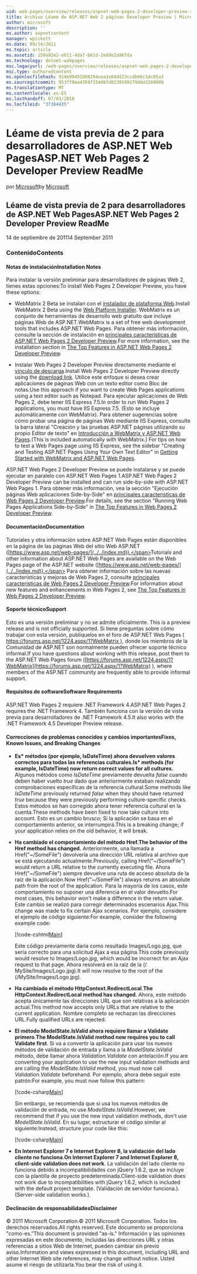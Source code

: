 ```yaml
---
uid: web-pages/overview/releases/aspnet-web-pages-2-developer-preview-readme
title: Archivo Léame de ASP.NET Web 2 páginas Developer Preview | Microsoft Docs
author: microsoft
description: ''
ms.author: aspnetcontent
manager: wpickett
ms.date: 09/14/2011
ms.topic: article
ms.assetid: 159a92e2-e011-4da7-b61d-2edde2a967da
ms.technology: dotnet-webpages
msc.legacyurl: /web-pages/overview/releases/aspnet-web-pages-2-developer-preview-readme
msc.type: authoredcontent
ms.openlocfilehash: 914e99491908294cea1e04dd23ccdb66c1dc05a3
ms.sourcegitcommit: 953ff9ea4369f154d6fd0239599279ddd3280009
ms.translationtype: MT
ms.contentlocale: es-ES
ms.lasthandoff: 07/03/2018
ms.locfileid: "37364435"
---
```

<a name="aspnet-web-pages-2-developer-preview-readme"></a><span data-ttu-id="29909-102">Léame de vista previa de 2 para desarrolladores de ASP.NET Web Pages</span><span class="sxs-lookup"><span data-stu-id="29909-102">ASP.NET Web Pages 2 Developer Preview ReadMe</span></span>
====================
<span data-ttu-id="29909-103">por [Microsoft](https://github.com/microsoft)</span><span class="sxs-lookup"><span data-stu-id="29909-103">by [Microsoft](https://github.com/microsoft)</span></span>

## <a name="aspnet-web-pages-2-developer-preview-readme"></a><span data-ttu-id="29909-104">Léame de vista previa de 2 para desarrolladores de ASP.NET Web Pages</span><span class="sxs-lookup"><span data-stu-id="29909-104">ASP.NET Web Pages 2 Developer Preview ReadMe</span></span>

<span data-ttu-id="29909-105">14 de septiembre de 2011</span><span class="sxs-lookup"><span data-stu-id="29909-105">14 September 2011</span></span>

### <a name="contents"></a><span data-ttu-id="29909-106">Contenido</span><span class="sxs-lookup"><span data-stu-id="29909-106">Contents</span></span>

#### <a id="_Toc303701284"></a>  <span data-ttu-id="29909-107">Notas de instalación</span><span class="sxs-lookup"><span data-stu-id="29909-107">Installation Notes</span></span>

<span data-ttu-id="29909-108">Para instalar la versión preliminar para desarrolladores de páginas Web 2, tienes estas opciones:</span><span class="sxs-lookup"><span data-stu-id="29909-108">To install Web Pages 2 Developer Preview, you have these options:</span></span>

- <span data-ttu-id="29909-109">WebMatrix 2 Beta se instalan con el [instalador de plataforma Web](https://go.microsoft.com/fwlink/?LinkId=226883).</span><span class="sxs-lookup"><span data-stu-id="29909-109">Install WebMatrix 2 Beta using the [Web Platform Installer](https://go.microsoft.com/fwlink/?LinkId=226883).</span></span> <span data-ttu-id="29909-110">WebMatrix es un conjunto de herramientas de desarrollo web gratuito que incluye páginas Web de ASP.NET.</span><span class="sxs-lookup"><span data-stu-id="29909-110">WebMatrix is a set of free web development tools that includes ASP.NET Web Pages.</span></span> <span data-ttu-id="29909-111">Para obtener más información, consulte la sección de instalación en [principales características de ASP.NET Web Pages 2 Developer Preview](https://go.microsoft.com/fwlink/?LinkID=227824).</span><span class="sxs-lookup"><span data-stu-id="29909-111">For more information, see the installation section in [The Top Features in ASP.NET Web Pages 2 Developer Preview](https://go.microsoft.com/fwlink/?LinkID=227824).</span></span>

- <span data-ttu-id="29909-112">Instalar Web Pages 2 Developer Preview directamente mediante el [vínculo de descarga](https://go.microsoft.com/fwlink/?LinkID=226335).</span><span class="sxs-lookup"><span data-stu-id="29909-112">Install Web Pages 2 Developer Preview directly using the [download link](https://go.microsoft.com/fwlink/?LinkID=226335).</span></span> <span data-ttu-id="29909-113">Utilice este enfoque si desea crear aplicaciones de páginas Web con un texto editor como Bloc de notas.</span><span class="sxs-lookup"><span data-stu-id="29909-113">Use this approach if you want to create Web Pages applications using a text editor such as Notepad.</span></span> <span data-ttu-id="29909-114">Para ejecutar aplicaciones de Web Pages 2, debe tener IIS Express 7.5.</span><span class="sxs-lookup"><span data-stu-id="29909-114">In order to run Web Pages 2 applications, you must have IIS Express 7.5.</span></span> <span data-ttu-id="29909-115">(Esto se incluye automáticamente con WebMatrix). Para obtener sugerencias sobre cómo probar una página de páginas Web mediante IIS Express, consulte la barra lateral "Creación y las pruebas ASP.NET páginas utilizando su propio Editor de texto" en [Introducción a WebMatrix y ASP.NET Web Pages](https://go.microsoft.com/fwlink/?LinkId=202889).</span><span class="sxs-lookup"><span data-stu-id="29909-115">(This is included automatically with WebMatrix.) For tips on how to test a Web Pages page using IIS Express, see the sidebar "Creating and Testing ASP.NET Pages Using Your Own Text Editor" in [Getting Started with WebMatrix and ASP.NET Web Pages](https://go.microsoft.com/fwlink/?LinkId=202889).</span></span>

<span data-ttu-id="29909-116">ASP.NET Web Pages 2 Developer Preview se puede instalarse y se puede ejecutar en paralelo con ASP.NET Web Pages 1.</span><span class="sxs-lookup"><span data-stu-id="29909-116">ASP.NET Web Pages 2 Developer Preview can be installed and can run side-by-side with ASP.NET Web Pages 1.</span></span> <a id="a"></a><span data-ttu-id="29909-117">Para obtener más información, vea la sección "Ejecución páginas Web aplicaciones Side-by-Side" en [principales características de Web Pages 2 Developer Preview](https://go.microsoft.com/fwlink/?LinkID=227824).</span><span class="sxs-lookup"><span data-stu-id="29909-117">For details, see the section "Running Web Pages Applications Side-by-Side" in [The Top Features in Web Pages 2 Developer Preview](https://go.microsoft.com/fwlink/?LinkID=227824).</span></span>

#### <a id="_Toc303701285"></a>  <span data-ttu-id="29909-118">Documentación</span><span class="sxs-lookup"><span data-stu-id="29909-118">Documentation</span></span>

<span data-ttu-id="29909-119">Tutoriales y otra información sobre ASP.NET Web Pages están disponibles en la página de las páginas Web del sitio Web ASP.NET ([https://www.asp.net/web-pages/](../../index.md)).</span><span class="sxs-lookup"><span data-stu-id="29909-119">Tutorials and other information about ASP.NET Web Pages are available on the Web Pages page of the ASP.NET website ([https://www.asp.net/web-pages/](../../index.md)).</span></span> <span data-ttu-id="29909-120">Para obtener información sobre las nuevas características y mejoras de Web Pages 2, consulte [principales características de Web Pages 2 Developer Preview](https://go.microsoft.com/fwlink/?LinkID=227824).</span><span class="sxs-lookup"><span data-stu-id="29909-120">For information about new features and enhancements in Web Pages 2, see [The Top Features in Web Pages 2 Developer Preview](https://go.microsoft.com/fwlink/?LinkID=227824).</span></span>

#### <a id="_Toc303701286"></a>  <span data-ttu-id="29909-121">Soporte técnico</span><span class="sxs-lookup"><span data-stu-id="29909-121">Support</span></span>

<a id="_Toc209852135"></a><span data-ttu-id="29909-122"><a id="_Toc255833657"></a> Esto es una versión preliminar y no se admite oficialmente.</span><span class="sxs-lookup"><span data-stu-id="29909-122"><a id="_Toc255833657"></a> This is a preview release and is not officially supported.</span></span> <span data-ttu-id="29909-123">Si tiene preguntas sobre cómo trabajar con esta versión, publíquelos en el foro de ASP.NET Web Pages ([ https://forums.asp.net/1224.aspx/1?WebMatrix ](https://forums.asp.net/1224.aspx/1?WebMatrix) ), donde los miembros de la Comunidad de ASP.NET son normalmente pueden ofrecer soporte técnico informal.</span><span class="sxs-lookup"><span data-stu-id="29909-123">If you have questions about working with this release, post them to the ASP.NET Web Pages forum ([https://forums.asp.net/1224.aspx/1?WebMatrix](https://forums.asp.net/1224.aspx/1?WebMatrix) ), where members of the ASP.NET community are frequently able to provide informal support.</span></span>

#### <a id="_Toc303701287"></a>  <span data-ttu-id="29909-124">Requisitos de software</span><span class="sxs-lookup"><span data-stu-id="29909-124">Software Requirements</span></span>

<span data-ttu-id="29909-125">ASP.NET Web Pages 2 requiere .NET Framework 4.</span><span class="sxs-lookup"><span data-stu-id="29909-125">ASP.NET Web Pages 2 requires the .NET Framework 4.</span></span> <span data-ttu-id="29909-126">También funciona con la versión de vista previa para desarrolladores de .NET Framework 4.5.</span><span class="sxs-lookup"><span data-stu-id="29909-126">It also works with the .NET Framework 4.5 Developer Preview release.</span></span>

<a id="_Toc303701288"></a><a id="_Breaking_Changes"></a>

#### <a name="fixes-known-issues-and-breaking-changes"></a><span data-ttu-id="29909-127">Correcciones de problemas conocidos y cambios importantes</span><span class="sxs-lookup"><span data-stu-id="29909-127">Fixes, Known Issues, and Breaking Changes</span></span>

<a id="_Toc224729061"></a><a id="_Toc238051347"></a>

- <span data-ttu-id="29909-128">**Es\* métodos (por ejemplo, IsDateTime) ahora devuelven valores correctos para todas las referencias culturales.**</span><span class="sxs-lookup"><span data-stu-id="29909-128">**Is\* methods (for example, IsDateTime) now return correct values for all cultures.**</span></span> <span data-ttu-id="29909-129">Algunos métodos como *IsDateTime* previamente devuelta *false* cuando deben haber vuelto *true* dado que anteriormente estaban realizando comprobaciones específicas de la referencia cultural.</span><span class="sxs-lookup"><span data-stu-id="29909-129">Some methods like *IsDateTime* previously returned *false* when they should have returned *true* because they were previously performing culture-specific checks.</span></span> <span data-ttu-id="29909-130">Estos métodos se han corregido ahora tener referencia cultural en la cuenta.</span><span class="sxs-lookup"><span data-stu-id="29909-130">These methods have been fixed to now take culture into account.</span></span> <span data-ttu-id="29909-131">Esto es un cambio brusco; Si la aplicación se basa en el comportamiento anterior, se interrumpirá.</span><span class="sxs-lookup"><span data-stu-id="29909-131">This is a breaking change; if your application relies on the old behavior, it will break.</span></span>
- <span data-ttu-id="29909-132">**Ha cambiado el comportamiento del método Href.**</span><span class="sxs-lookup"><span data-stu-id="29909-132">**The behavior of the Href method has changed.**</span></span> <span data-ttu-id="29909-133">Anteriormente, una llamada a Href("~/SomeFile") devolvería una dirección URL relativa al archivo que se está ejecutando actualmente.</span><span class="sxs-lookup"><span data-stu-id="29909-133">Previously, calling Href("~/SomeFile") would return a URL relative to the currently executing file.</span></span> <span data-ttu-id="29909-134">Ahora Href("~/SomeFile") siempre devuelve una ruta de acceso absoluta de la raíz de la aplicación.</span><span class="sxs-lookup"><span data-stu-id="29909-134">Now Href("~/SomeFile") always returns an absolute path from the root of the application.</span></span> <span data-ttu-id="29909-135">Para la mayoría de los casos, este comportamiento no suponer una diferencia en el valor devuelto.</span><span class="sxs-lookup"><span data-stu-id="29909-135">For most cases, this behavior won't make a difference in the return value.</span></span> <span data-ttu-id="29909-136">Este cambio se realizó para corregir determinados escenarios Ajax.</span><span class="sxs-lookup"><span data-stu-id="29909-136">This change was made to fix certain Ajax scenarios.</span></span> <span data-ttu-id="29909-137">Por ejemplo, considere el ejemplo de código siguiente:</span><span class="sxs-lookup"><span data-stu-id="29909-137">For example, consider the following example code:</span></span> 

    [!code-cshtml[Main](aspnet-web-pages-2-developer-preview-readme/samples/sample1.cshtml)]

    <span data-ttu-id="29909-138">Este código previamente daría como resultado Images/Logo.jpg, que sería correcto para una solicitud Ajax a esa página.</span><span class="sxs-lookup"><span data-stu-id="29909-138">This code previously would resolve to Images/Logo.jpg, which would be incorrect for an Ajax request to that page.</span></span> <span data-ttu-id="29909-139">Ahora resolverá en la raíz de la (/ MySite/Images/Logo.jpg).</span><span class="sxs-lookup"><span data-stu-id="29909-139">It will now resolve to the root of the (/MySite/Images/Logo.jpg).</span></span>
- <span data-ttu-id="29909-140">**Ha cambiado el método HttpContext.RedirectLocal**.</span><span class="sxs-lookup"><span data-stu-id="29909-140">**The HttpContext.RedirectLocal method has changed**.</span></span> <span data-ttu-id="29909-141">Ahora, este método acepta únicamente las direcciones URL que son relativas a la aplicación actual.</span><span class="sxs-lookup"><span data-stu-id="29909-141">This method now accepts only URLs that are relative to the current application.</span></span> <span data-ttu-id="29909-142">Nombre completo se rechazan las direcciones URL.</span><span class="sxs-lookup"><span data-stu-id="29909-142">Fully qualified URLs are rejected.</span></span>
- <span data-ttu-id="29909-143">**El método ModelState.IsValid ahora requiere llamar a Validate primero**.</span><span class="sxs-lookup"><span data-stu-id="29909-143">**The ModelState.IsValid method now requires you to call Validate first**.</span></span> <span data-ttu-id="29909-144">Si va a convertir la aplicación para usar los nuevos métodos de validación de entrada y llama a la *ModelState.IsValid* método, debe llamar ahora *Validation.Validate* con antelación.</span><span class="sxs-lookup"><span data-stu-id="29909-144">If you are converting your application to use the new input validation methods and are calling the *ModelState.IsValid* method, you must now call *Validation.Validate* beforehand.</span></span> <span data-ttu-id="29909-145">Por ejemplo, ahora debe seguir este patrón:</span><span class="sxs-lookup"><span data-stu-id="29909-145">For example, you must now follow this pattern:</span></span> 

    [!code-csharp[Main](aspnet-web-pages-2-developer-preview-readme/samples/sample2.cs)]

  <span data-ttu-id="29909-146">Sin embargo, se recomienda que si usa los nuevos métodos de validación de entrada, no use *ModelState.IsValid*.</span><span class="sxs-lookup"><span data-stu-id="29909-146">However, we recommend that if you use the new input validation methods, don't use *ModelState.IsValid*.</span></span> <span data-ttu-id="29909-147">En su lugar, estructurar el código similar al siguiente:</span><span class="sxs-lookup"><span data-stu-id="29909-147">Instead, structure your code like this:</span></span> 

    [!code-csharp[Main](aspnet-web-pages-2-developer-preview-readme/samples/sample3.cs)]
- <span data-ttu-id="29909-148">**En Internet Explorer 7 e Internet Explorer 8, la validación del lado cliente no funciona**.</span><span class="sxs-lookup"><span data-stu-id="29909-148">**On Internet Explorer 7 and Internet Explorer 8, client-side validation does not work**.</span></span> <span data-ttu-id="29909-149">La validación del lado cliente no funciona debido a incompatibilidades con jQuery 1.6.2, que se incluye con la plantilla de proyecto predeterminada.</span><span class="sxs-lookup"><span data-stu-id="29909-149">Client-side validation does not work due to incompatibilities with jQuery 1.6.2, which is included with the default project template.</span></span> <span data-ttu-id="29909-150">(Validación de servidor funciona.).</span><span class="sxs-lookup"><span data-stu-id="29909-150">(Server-side validation works.).</span></span>

#### <a id="_Toc303701289"></a>  <span data-ttu-id="29909-151">Declinación de responsabilidades</span><span class="sxs-lookup"><span data-stu-id="29909-151">Disclaimer</span></span>

<span data-ttu-id="29909-152">© 2011 Microsoft Corporation.</span><span class="sxs-lookup"><span data-stu-id="29909-152">© 2011 Microsoft Corporation.</span></span> <span data-ttu-id="29909-153">Todos los derechos reservados.</span><span class="sxs-lookup"><span data-stu-id="29909-153">All rights reserved.</span></span> <span data-ttu-id="29909-154">Este documento se proporciona "como-es."</span><span class="sxs-lookup"><span data-stu-id="29909-154">This document is provided "as-is."</span></span> <span data-ttu-id="29909-155">Información y las opiniones expresadas en este documento, incluidas las direcciones URL y otras referencias a sitios Web de Internet, pueden cambiar sin previo aviso.</span><span class="sxs-lookup"><span data-stu-id="29909-155">Information and views expressed in this document, including URL and other Internet Web site references, may change without notice.</span></span> <span data-ttu-id="29909-156">Usted asume el riesgo de utilizarla.</span><span class="sxs-lookup"><span data-stu-id="29909-156">You bear the risk of using it.</span></span>
